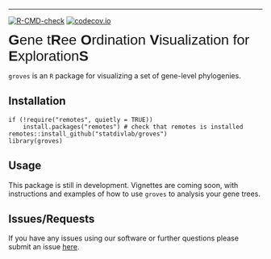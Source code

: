 ------------------------------------------------------------------------

<!-- badges: start -->

[![R-CMD-check](https://github.com/statdivlab/groves/workflows/R-CMD-check/badge.svg)](https://github.com/statdivlab/groves/actions) [![codecov.io](https://codecov.io/gh/statdivlab/groves/coverage.svg?branch=main)](https://codecov.io/gh/statdivlab/groves?branch=main) <!-- badges: end -->

<span style="font-family:Arial; font-size:2em;"> **G**ene t**R**ee **O**rdination **V**isualization for **E**xploration**S**</span>

`groves` is an `R` package for visualizing a set of gene-level phylogenies.

## Installation

    if (!require("remotes", quietly = TRUE))
        install.packages("remotes") # check that remotes is installed
    remotes::install_github("statdivlab/groves") 
    library(groves)

## Usage

This package is still in development. Vignettes are coming soon, with instructions and examples of how to use `groves` to analysis your gene trees.

## Issues/Requests

If you have any issues using our software or further questions please submit an issue [here](https://github.com/statdivlab/groves/issues).
